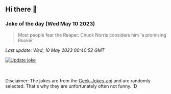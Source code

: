 ## Hi there 👋

### Joke of the day (Wed May 10 2023)
<!-- joke -->
>Most people fear the Reaper. Chuck Norris considers him 'a promising Rookie'.
<!-- /joke -->

*Last update: Wed, 10 May 2023 00:40:52 GMT*

[![Update joke](https://github.com/nclskfm/nclskfm/actions/workflows/joke.yml/badge.svg)](https://github.com/nclskfm/nclskfm/actions/workflows/joke.yml)

<br><br>
Disclaimer: The jokes are from the [Geek-Jokes-api](https://github.com/sameerkumar18/geek-joke-api) and are randomly selected. That's why they are unfortunately often not funny. :D
